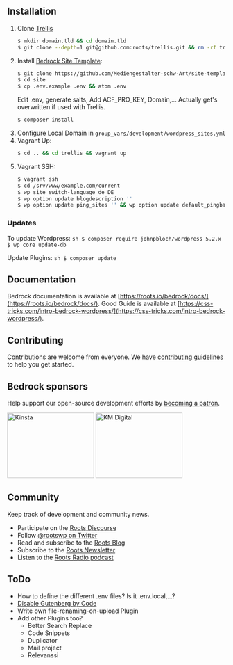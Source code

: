 ## Installation

1. Clone [Trellis]()
    ```sh
    $ mkdir domain.tld && cd domain.tld
    $ git clone --depth=1 git@github.com:roots/trellis.git && rm -rf trellis/.git
    ```
2. Install [Bedrock Site Template](https://github.com/Mediengestalter-schw-Art/site-template):
    ```sh
    $ git clone https://github.com/Mediengestalter-schw-Art/site-template.git site
    $ cd site
    $ cp .env.example .env && atom .env
    ```
    Edit .env, generate salts, Add ACF_PRO_KEY, Domain,...
    Actually get's overwritten if used with Trellis.
    ```sh
    $ composer install
    ```
3. Configure Local Domain in `group_vars/development/wordpress_sites.yml`
4. Vagrant Up:
    ```sh
    $ cd .. && cd trellis && vagrant up
    ```
5. Vagrant SSH:
    ```sh
    $ vagrant ssh
    $ cd /srv/www/example.com/current
    $ wp site switch-language de_DE
    $ wp option update blogdescription ''
    $ wp option update ping_sites '' && wp option update default_pingback_flag false && wp option update default_pingback_flag false && wp option update default_ping_status false && wp option update default_comment_status false && wp option update show_avatars false && wp option update date_format 'j. F Y' && wp option update time_format 'G:i'
    ```


### Updates

To update Wordpress:
    ```sh
    $ composer require johnpbloch/wordpress 5.2.x
    $ wp core update-db
    ```

Update Plugins:
    ```sh
    $ composer update
    ```

## Documentation

Bedrock documentation is available at [https://roots.io/bedrock/docs/](https://roots.io/bedrock/docs/).
Good Guide is available at [https://css-tricks.com/intro-bedrock-wordpress/](https://css-tricks.com/intro-bedrock-wordpress/).

## Contributing

Contributions are welcome from everyone. We have [contributing guidelines](https://github.com/roots/guidelines/blob/master/CONTRIBUTING.md) to help you get started.

## Bedrock sponsors

Help support our open-source development efforts by [becoming a patron](https://www.patreon.com/rootsdev).

<a href="https://kinsta.com/?kaid=OFDHAJIXUDIV"><img src="https://cdn.roots.io/app/uploads/kinsta.svg" alt="Kinsta" width="200" height="150"></a> <a href="https://k-m.com/"><img src="https://cdn.roots.io/app/uploads/km-digital.svg" alt="KM Digital" width="200" height="150"></a>

## Community

Keep track of development and community news.

* Participate on the [Roots Discourse](https://discourse.roots.io/)
* Follow [@rootswp on Twitter](https://twitter.com/rootswp)
* Read and subscribe to the [Roots Blog](https://roots.io/blog/)
* Subscribe to the [Roots Newsletter](https://roots.io/subscribe/)
* Listen to the [Roots Radio podcast](https://roots.io/podcast/)


## ToDo

* How to define the different .env files? Is it .env.local,...?
* [Disable Gutenberg by Code](https://digwp.com/2018/12/enable-gutenberg-block-editor/)
* Write own file-renaming-on-upload Plugin
* Add other Plugins too?
  * Better Search Replace
  * Code Snippets
  * Duplicator
  * Mail project
  * Relevanssi

